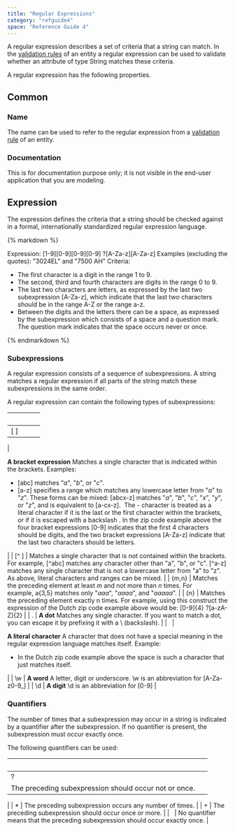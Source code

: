 ```yaml
---
title: "Regular Expressions"
category: "refguide4"
space: "Reference Guide 4"
---
```

A regular expression describes a set of criteria that a string can match. In the [validation rules](validation-rules) of an entity a regular expression can be used to validate whether an attribute of type String matches these criteria.

A regular expression has the following properties.

## Common

### Name

The name can be used to refer to the regular expression from a [validation rule](validation-rules) of an entity.

### Documentation

This is for documentation purpose only; it is not visible in the end-user application that you are modeling.

## Expression

The expression defines the criteria that a string should be checked against in a formal, internationally standardized regular expression language.

<div class="alert alert-info">{% markdown %}

Expression: [1-9][0-9][0-9][0-9] ?[A-Za-z][A-Za-z]
Examples (excluding the quotes): "3024EL" and "7500 AH"
Criteria:

*   The first character is a digit in the range 1 to 9.
*   The second, third and fourth characters are digits in the range 0 to 9.
*   The last two characters are letters, as expressed by the last two subexpression [A-Za-z], which indicate that the last two characters should be in the range A-Z or the range a-z.
*   Between the digits and the letters there can be a space, as expressed by the subexpression which consists of a space and a question mark. The question mark indicates that the space occurs never or once.

{% endmarkdown %}</div>

### Subexpressions

A regular expression consists of a sequence of subexpressions. A string matches a regular expression if all parts of the string match these subexpressions in the same order.

A regular expression can contain the following types of subexpressions:

|           |   |
| --- | --- |
| [ ]
 | 

**A bracket expression**
Matches a single character that is indicated within the brackets.
Examples:

*   [abc] matches "_a_", "_b_", or "_c_".
*   [a-z] specifies a range which matches any lowercase letter from "_a_" to "_z_".
    These forms can be mixed: [abcx-z] matches "_a_", "_b_", "_c_", "_x_", "_y_", or "_z_", and is equivalent to [a-cx-z]. 
    The - character is treated as a literal character if it is the last or the first character within the brackets, or if it is escaped with a backslash \.
    In the zip code example above the four bracket expressions [0-9] indicates that the first 4 characters should be digits, and the two bracket expressions [A-Za-z] indicate that the last two characters should be letters.

 |
| [^ ]
 | Matches a single character that is not contained within the brackets.
For example, [^abc] matches any character other than "a", "b", or "c". [^a-z] matches any single character that is not a lowercase letter from "a" to "z". As above, literal characters and ranges can be mixed. |
| {m,n}
 | Matches the preceding element at least _m_ and not more than _n_ times.
For example, a{3,5} matches only "_aaa_", "_aaaa_", and "_aaaaa_".
 |
| {n}
 | Matches the preceding element exactly n times.
For example, using this construct the expression of the Dutch zip code example above would be:
[0-9]{4} ?[a-zA-Z]{2} |
| .
 | **A dot**
Matches any single character. If you want to match a dot, you can escape it by prefixing it with a \ (backslash).
 |
|   | 

**A literal character**
A character that does not have a special meaning in the regular expression language matches itself.
Example:

*   In the Dutch zip code example above the space is such a character that just matches itself.

 |
| \w
 | **A word**
A letter, digit or underscore.
\w is an abbreviation for [A-Za-z0-9_]
 |
| \d
 | **A digit**
\d is an abbreviation for [0-9]
 |

### Quantifiers

The number of times that a subexpression may occur in a string is indicated by a quantifier after the subexpression. If no quantifier is present, the subexpression must occur exactly once.

The following quantifiers can be used:

|   |   |
| --- | --- |
| ?
 | The preceding subexpression should occur not or once.
 |
| *
 | The preceding subexpression occurs any number of times.
 |
| +
 | The preceding subexpression should occur once or more.
 |
|   | No quantifier means that the preceding subexpression should occur exactly once.
 |